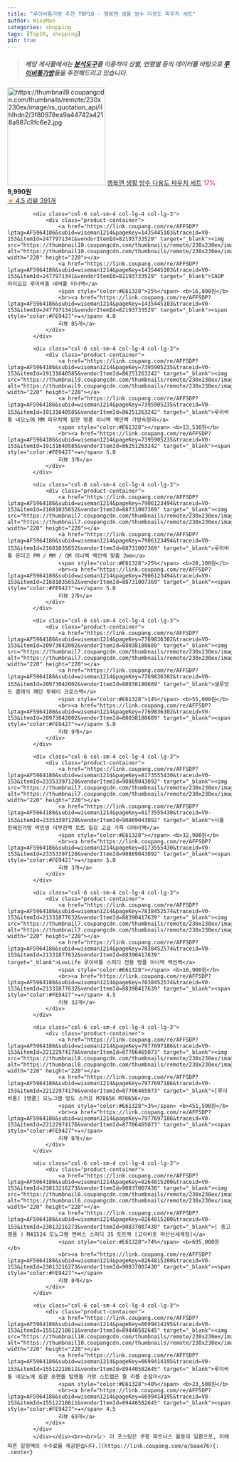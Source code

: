 ```yaml
---
title: "루이비통가방 추천 TOP10 - 행복앤 생활 방수 다용도 파우치 세트"
author: WiseMan
categories: shopping
tags: [Top10, shopping]
pin: true
---
```


> ##### 해당 게시물에서는 [**분석도구**](https://itemscout.io/)를 이용하여 **성별**, **연령별** 등의 데이터를 바탕으로 [**루이비통가방**](https://link.coupang.com/a/baae76)들을 추천해드리고 있습니다.
<div class="container"><div class="row">
            <div class="col-6 col-sm-4 col-lg-4 col-lg-3">
                <div class="product-container">
                    <a href="https://link.coupang.com/re/AFFSDP?lptag=AF5964186&subid=wiseman1214&pageKey=7198937294&traceid=V0-153&itemId=18192155311&vendorItemId=85340886948" target="_blank"><img src="https://thumbnail9.coupangcdn.com/thumbnails/remote/230x230ex/image/rs_quotation_api/ilhlhdn2/3f80978ea9a44742a4218a987c8fc6e2.jpg" alt="https://thumbnail9.coupangcdn.com/thumbnails/remote/230x230ex/image/rs_quotation_api/ilhlhdn2/3f80978ea9a44742a4218a987c8fc6e2.jpg" width="220" height="220"></a>
                    <a href="https://link.coupang.com/re/AFFSDP?lptag=AF5964186&subid=wiseman1214&pageKey=7198937294&traceid=V0-153&itemId=18192155311&vendorItemId=85340886948" target="_blank">행복앤 생활 방수 다용도 파우치 세트</a>
                    <span style="color:#E61328">17%</span> <b>9,990원</b>
                    <br><a href="https://link.coupang.com/re/AFFSDP?lptag=AF5964186&subid=wiseman1214&pageKey=7198937294&traceid=V0-153&itemId=18192155311&vendorItemId=85340886948" target="_blank"><span style="color:#FE9427">★</span> 4.5
                    리뷰 391개</a>
                </div>
            </div>
            
            <div class="col-6 col-sm-4 col-lg-4 col-lg-3">
                <div class="product-container">
                    <a href="https://link.coupang.com/re/AFFSDP?lptag=AF5964186&subid=wiseman1214&pageKey=1435445103&traceid=V0-153&itemId=2477971341&vendorItemId=82193733529" target="_blank"><img src="https://thumbnail10.coupangcdn.com/thumbnails/remote/230x230ex/image/vendor_inventory/011e/a0e6b90beabb3215ee0d71595eef323619bfec24bc88d525ac75765a1f16.jpg" alt="https://thumbnail10.coupangcdn.com/thumbnails/remote/230x230ex/image/vendor_inventory/011e/a0e6b90beabb3215ee0d71595eef323619bfec24bc88d525ac75765a1f16.jpg" width="220" height="220"></a>
                    <a href="https://link.coupang.com/re/AFFSDP?lptag=AF5964186&subid=wiseman1214&pageKey=1435445103&traceid=V0-153&itemId=2477971341&vendorItemId=82193733529" target="_blank">IAOP 아이오프 루이비통 네버풀 이너백</a>
                    <span style="color:#E61328">25%</span> <b>16,800원</b>
                    <br><a href="https://link.coupang.com/re/AFFSDP?lptag=AF5964186&subid=wiseman1214&pageKey=1435445103&traceid=V0-153&itemId=2477971341&vendorItemId=82193733529" target="_blank"><span style="color:#FE9427">★</span> 4.0
                    리뷰 85개</a>
                </div>
            </div>
            
            <div class="col-6 col-sm-4 col-lg-4 col-lg-3">
                <div class="product-container">
                    <a href="https://link.coupang.com/re/AFFSDP?lptag=AF5964186&subid=wiseman1214&pageKey=7395905235&traceid=V0-153&itemId=19131640585&vendorItemId=86251263242" target="_blank"><img src="https://thumbnail9.coupangcdn.com/thumbnails/remote/230x230ex/image/vendor_inventory/ea9f/605cbd549e9d1fc3538e5b22a66d72b82e2addfb4e2287604a607c0ff37e.jpeg" alt="https://thumbnail9.coupangcdn.com/thumbnails/remote/230x230ex/image/vendor_inventory/ea9f/605cbd549e9d1fc3538e5b22a66d72b82e2addfb4e2287604a607c0ff37e.jpeg" width="220" height="220"></a>
                    <a href="https://link.coupang.com/re/AFFSDP?lptag=AF5964186&subid=wiseman1214&pageKey=7395905235&traceid=V0-153&itemId=19131640585&vendorItemId=86251263242" target="_blank">루이비통 네오노에 MM 파우치백 밑판 명품 이너백 백인백 가방속정리</a>
                    <span style="color:#E61328"></span> <b>13,530원</b>
                    <br><a href="https://link.coupang.com/re/AFFSDP?lptag=AF5964186&subid=wiseman1214&pageKey=7395905235&traceid=V0-153&itemId=19131640585&vendorItemId=86251263242" target="_blank"><span style="color:#FE9427">★</span> 5.0
                    리뷰 3개</a>
                </div>
            </div>
            
            <div class="col-6 col-sm-4 col-lg-4 col-lg-3">
                <div class="product-container">
                    <a href="https://link.coupang.com/re/AFFSDP?lptag=AF5964186&subid=wiseman1214&pageKey=7906123494&traceid=V0-153&itemId=21681035652&vendorItemId=88731007369" target="_blank"><img src="https://thumbnail7.coupangcdn.com/thumbnails/remote/230x230ex/image/vendor_inventory/24e9/47d1584d0ca578f68ba51c80c9dd6881d9e05bb18f3351505df8d679b7b1.jpeg" alt="https://thumbnail7.coupangcdn.com/thumbnails/remote/230x230ex/image/vendor_inventory/24e9/47d1584d0ca578f68ba51c80c9dd6881d9e05bb18f3351505df8d679b7b1.jpeg" width="220" height="220"></a>
                    <a href="https://link.coupang.com/re/AFFSDP?lptag=AF5964186&subid=wiseman1214&pageKey=7906123494&traceid=V0-153&itemId=21681035652&vendorItemId=88731007369" target="_blank">루이비통 온더고 PM / MM / GM 이너백 백인백 맞춤 2mm</a>
                    <span style="color:#E61328">25%</span> <b>28,200원</b>
                    <br><a href="https://link.coupang.com/re/AFFSDP?lptag=AF5964186&subid=wiseman1214&pageKey=7906123494&traceid=V0-153&itemId=21681035652&vendorItemId=88731007369" target="_blank"><span style="color:#FE9427">★</span> 5.0
                    리뷰 2개</a>
                </div>
            </div>
            
            <div class="col-6 col-sm-4 col-lg-4 col-lg-3">
                <div class="product-container">
                    <a href="https://link.coupang.com/re/AFFSDP?lptag=AF5964186&subid=wiseman1214&pageKey=7769836302&traceid=V0-153&itemId=20973042002&vendorItemId=88038180689" target="_blank"><img src="https://thumbnail7.coupangcdn.com/thumbnails/remote/230x230ex/image/vendor_inventory/37d7/308eb6e3604e7e4b2ca5ebf026b0fac7bc8fc165ab1748ba211a09c7347a.jpg" alt="https://thumbnail7.coupangcdn.com/thumbnails/remote/230x230ex/image/vendor_inventory/37d7/308eb6e3604e7e4b2ca5ebf026b0fac7bc8fc165ab1748ba211a09c7347a.jpg" width="220" height="220"></a>
                    <a href="https://link.coupang.com/re/AFFSDP?lptag=AF5964186&subid=wiseman1214&pageKey=7769836302&traceid=V0-153&itemId=20973042002&vendorItemId=88038180689" target="_blank">셀루앙드 클래식 패턴 투웨이 크로스백</a>
                    <span style="color:#E61328">14%</span> <b>55,000원</b>
                    <br><a href="https://link.coupang.com/re/AFFSDP?lptag=AF5964186&subid=wiseman1214&pageKey=7769836302&traceid=V0-153&itemId=20973042002&vendorItemId=88038180689" target="_blank"><span style="color:#FE9427">★</span> 5.0
                    리뷰 9개</a>
                </div>
            </div>
            
            <div class="col-6 col-sm-4 col-lg-4 col-lg-3">
                <div class="product-container">
                    <a href="https://link.coupang.com/re/AFFSDP?lptag=AF5964186&subid=wiseman1214&pageKey=8173555430&traceid=V0-153&itemId=23353397120&vendorItemId=90869043092" target="_blank"><img src="https://thumbnail7.coupangcdn.com/thumbnails/remote/230x230ex/image/vendor_inventory/b82b/938539d70193dde57424f20523c4fe8f4fba78f6bac8255f38dd2acc6d27.jpg" alt="https://thumbnail7.coupangcdn.com/thumbnails/remote/230x230ex/image/vendor_inventory/b82b/938539d70193dde57424f20523c4fe8f4fba78f6bac8255f38dd2acc6d27.jpg" width="220" height="220"></a>
                    <a href="https://link.coupang.com/re/AFFSDP?lptag=AF5964186&subid=wiseman1214&pageKey=8173555430&traceid=V0-153&itemId=23353397120&vendorItemId=90869043092" target="_blank">샤올 한혜진가방 박민영 이부진백 토트 질감 고급 가죽 이태리백</a>
                    <span style="color:#E61328"></span> <b>32,900원</b>
                    <br><a href="https://link.coupang.com/re/AFFSDP?lptag=AF5964186&subid=wiseman1214&pageKey=8173555430&traceid=V0-153&itemId=23353397120&vendorItemId=90869043092" target="_blank"><span style="color:#FE9427">★</span> 5.0
                    리뷰 3개</a>
                </div>
            </div>
            
            <div class="col-6 col-sm-4 col-lg-4 col-lg-3">
                <div class="product-container">
                    <a href="https://link.coupang.com/re/AFFSDP?lptag=AF5964186&subid=wiseman1214&pageKey=7838452574&traceid=V0-153&itemId=21331877632&vendorItemId=88390417639" target="_blank"><img src="https://thumbnail7.coupangcdn.com/thumbnails/remote/230x230ex/image/vendor_inventory/20ba/1b0a7e5fa2ad0a8602995b3746bfb10f5860e4798b0495f65a0abe54962f.jpeg" alt="https://thumbnail7.coupangcdn.com/thumbnails/remote/230x230ex/image/vendor_inventory/20ba/1b0a7e5fa2ad0a8602995b3746bfb10f5860e4798b0495f65a0abe54962f.jpeg" width="220" height="220"></a>
                    <a href="https://link.coupang.com/re/AFFSDP?lptag=AF5964186&subid=wiseman1214&pageKey=7838452574&traceid=V0-153&itemId=21331877632&vendorItemId=88390417639" target="_blank">LuxLife 루이비통 스피디 전용 명품 이너백 백인백</a>
                    <span style="color:#E61328"></span> <b>16,900원</b>
                    <br><a href="https://link.coupang.com/re/AFFSDP?lptag=AF5964186&subid=wiseman1214&pageKey=7838452574&traceid=V0-153&itemId=21331877632&vendorItemId=88390417639" target="_blank"><span style="color:#FE9427">★</span> 4.5
                    리뷰 32개</a>
                </div>
            </div>
            
            <div class="col-6 col-sm-4 col-lg-4 col-lg-3">
                <div class="product-container">
                    <a href="https://link.coupang.com/re/AFFSDP?lptag=AF5964186&subid=wiseman1214&pageKey=7977697186&traceid=V0-153&itemId=22122974176&vendorItemId=87706465073" target="_blank"><img src="https://thumbnail8.coupangcdn.com/thumbnails/remote/230x230ex/image/vendor_inventory/021a/6f76e80af80daf6e0ef903cb3bc0417de153be98acffcf184ac6bd0e23c3.jpg" alt="https://thumbnail8.coupangcdn.com/thumbnails/remote/230x230ex/image/vendor_inventory/021a/6f76e80af80daf6e0ef903cb3bc0417de153be98acffcf184ac6bd0e23c3.jpg" width="220" height="220"></a>
                    <a href="https://link.coupang.com/re/AFFSDP?lptag=AF5964186&subid=wiseman1214&pageKey=7977697186&traceid=V0-153&itemId=22122974176&vendorItemId=87706465073" target="_blank">[루이비통] [명품] 모노그램 방도 스카프 M78656 M78656</a>
                    <span style="color:#E61328">3%</span> <b>451,590원</b>
                    <br><a href="https://link.coupang.com/re/AFFSDP?lptag=AF5964186&subid=wiseman1214&pageKey=7977697186&traceid=V0-153&itemId=22122974176&vendorItemId=87706465073" target="_blank"><span style="color:#FE9427">★</span> 
                    리뷰 0개</a>
                </div>
            </div>
            
            <div class="col-6 col-sm-4 col-lg-4 col-lg-3">
                <div class="product-container">
                    <a href="https://link.coupang.com/re/AFFSDP?lptag=AF5964186&subid=wiseman1214&pageKey=8264815200&traceid=V0-153&itemId=23813216273&vendorItemId=90837007430" target="_blank"><img src="https://thumbnail6.coupangcdn.com/thumbnails/remote/230x230ex/image/vendor_inventory/b29a/d775e0a39a6c13a8b94dcf5cbd07965c463721fff3b7e2cb041f402e087f.jpg" alt="https://thumbnail6.coupangcdn.com/thumbnails/remote/230x230ex/image/vendor_inventory/b29a/d775e0a39a6c13a8b94dcf5cbd07965c463721fff3b7e2cb041f402e087f.jpg" width="220" height="220"></a>
                    <a href="https://link.coupang.com/re/AFFSDP?lptag=AF5964186&subid=wiseman1214&pageKey=8264815200&traceid=V0-153&itemId=23813216273&vendorItemId=90837007430" target="_blank">( 중고명품 ) M41524 모노그램 캔버스 스피디 35 토트백 [고이비토 마산신세계점]</a>
                    <span style="color:#E61328">74%</span> <b>695,000원</b>
                    <br><a href="https://link.coupang.com/re/AFFSDP?lptag=AF5964186&subid=wiseman1214&pageKey=8264815200&traceid=V0-153&itemId=23813216273&vendorItemId=90837007430" target="_blank"><span style="color:#FE9427">★</span> 
                    리뷰 0개</a>
                </div>
            </div>
            
            <div class="col-6 col-sm-4 col-lg-4 col-lg-3">
                <div class="product-container">
                    <a href="https://link.coupang.com/re/AFFSDP?lptag=AF5964186&subid=wiseman1214&pageKey=6699414195&traceid=V0-153&itemId=15512218611&vendorItemId=89440582645" target="_blank"><img src="https://thumbnail10.coupangcdn.com/thumbnails/remote/230x230ex/image/vendor_inventory/0bde/c6125d71aa2e104be44f8d17936dc9de502ccef5c63f6e354a4146400023.jpg" alt="https://thumbnail10.coupangcdn.com/thumbnails/remote/230x230ex/image/vendor_inventory/0bde/c6125d71aa2e104be44f8d17936dc9de502ccef5c63f6e354a4146400023.jpg" width="220" height="220"></a>
                    <a href="https://link.coupang.com/re/AFFSDP?lptag=AF5964186&subid=wiseman1214&pageKey=6699414195&traceid=V0-153&itemId=15512218611&vendorItemId=89440582645" target="_blank">루이비통 네오노에 호환 숏핸들 탑핸들 가방 스트랩끈 줄 리폼 손잡이</a>
                    <span style="color:#E61328">40%</span> <b>23,500원</b>
                    <br><a href="https://link.coupang.com/re/AFFSDP?lptag=AF5964186&subid=wiseman1214&pageKey=6699414195&traceid=V0-153&itemId=15512218611&vendorItemId=89440582645" target="_blank"><span style="color:#FE9427">★</span> 4.5
                    리뷰 69개</a>
                </div>
            </div>
            </div></div><br><br>[👉 이 포스팅은 쿠팡 파트너스 활동의 일환으로, 이에 따른 일정액의 수수료를 제공받습니다.](https://link.coupang.com/a/baae76){: .center}